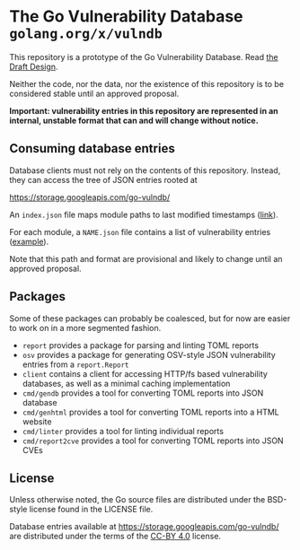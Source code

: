 # The Go Vulnerability Database `golang.org/x/vulndb`

This repository is a prototype of the Go Vulnerability Database.
Read [the Draft Design](https://golang.org/design/draft-vulndb).

Neither the code, nor the data, nor the existence of this repository is to be
considered stable until an approved proposal.

**Important: vulnerability entries in this repository are represented in an
internal, unstable format that can and will change without notice.**

## Consuming database entries

Database clients must not rely on the contents of this repository. Instead, they
can access the tree of JSON entries rooted at

https://storage.googleapis.com/go-vulndb/

An `index.json` file maps module paths to last modified timestamps
([link](https://storage.googleapis.com/go-vulndb/index.json)).

For each module, a `NAME.json` file contains a list of vulnerability entries
([example](https://storage.googleapis.com/go-vulndb/golang.org/x/crypto.json)).

Note that this path and format are provisional and likely to change until an
approved proposal.

## Packages

Some of these packages can probably be coalesced, but for now are easier to work
on in a more segmented fashion.

* `report` provides a package for parsing and linting TOML reports
* `osv` provides a package for generating OSV-style JSON vulnerability entries
  from a `report.Report`
* `client` contains a client for accessing HTTP/fs based vulnerability
  databases, as well as a minimal caching implementation
* `cmd/gendb` provides a tool for converting TOML reports into JSON database
* `cmd/genhtml` provides a tool for converting TOML reports into a HTML website
* `cmd/linter` provides a tool for linting individual reports
* `cmd/report2cve` provides a tool for converting TOML reports into JSON CVEs

## License

Unless otherwise noted, the Go source files are distributed under
the BSD-style license found in the LICENSE file.

Database entries available at https://storage.googleapis.com/go-vulndb/ are
distributed under the terms of the
[CC-BY 4.0](https://creativecommons.org/licenses/by/4.0/) license.
